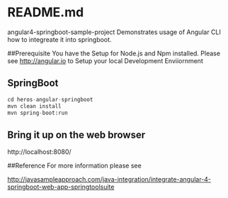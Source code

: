 # README.md

angular4-springboot-sample-project 
Demonstrates usage of Angular CLI how to integreate it into springboot.

##Prerequisite
You have the Setup for Node.js and Npm installed. Please see http://angular.io
to Setup your local Development Enviiornment

## SpringBoot

```python
cd heros-angular-springboot
mvn clean install
mvn spring-boot:run
```

## Bring it up on the web browser

http://localhost:8080/

##Reference
For more information please see

http://javasampleapproach.com/java-integration/integrate-angular-4-springboot-web-app-springtoolsuite

